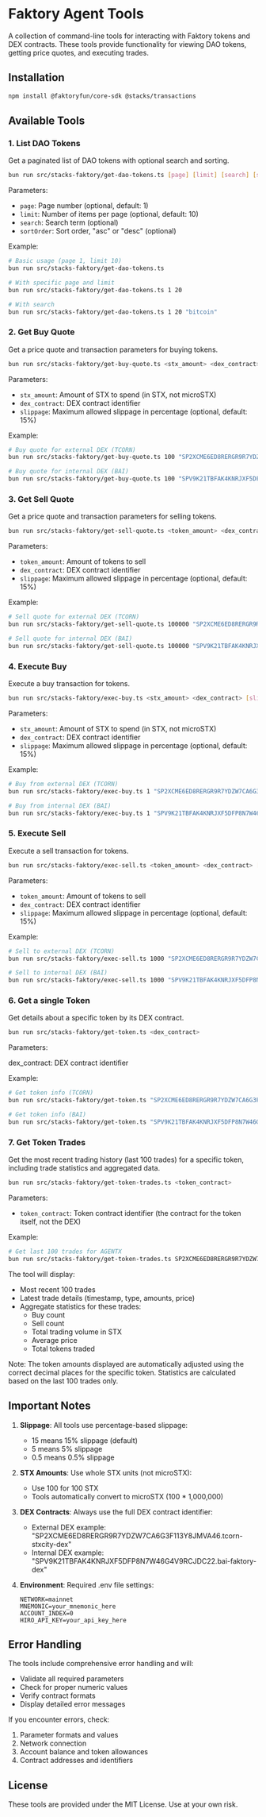 # Faktory Agent Tools

A collection of command-line tools for interacting with Faktory tokens and DEX contracts. These tools provide functionality for viewing DAO tokens, getting price quotes, and executing trades.

## Installation

```bash
npm install @faktoryfun/core-sdk @stacks/transactions
```

## Available Tools

### 1. List DAO Tokens

Get a paginated list of DAO tokens with optional search and sorting.

```bash
bun run src/stacks-faktory/get-dao-tokens.ts [page] [limit] [search] [sortOrder]
```

Parameters:

- `page`: Page number (optional, default: 1)
- `limit`: Number of items per page (optional, default: 10)
- `search`: Search term (optional)
- `sortOrder`: Sort order, "asc" or "desc" (optional)

Example:

```bash
# Basic usage (page 1, limit 10)
bun run src/stacks-faktory/get-dao-tokens.ts

# With specific page and limit
bun run src/stacks-faktory/get-dao-tokens.ts 1 20

# With search
bun run src/stacks-faktory/get-dao-tokens.ts 1 20 "bitcoin"
```

### 2. Get Buy Quote

Get a price quote and transaction parameters for buying tokens.

```bash
bun run src/stacks-faktory/get-buy-quote.ts <stx_amount> <dex_contract> [slippage]
```

Parameters:

- `stx_amount`: Amount of STX to spend (in STX, not microSTX)
- `dex_contract`: DEX contract identifier
- `slippage`: Maximum allowed slippage in percentage (optional, default: 15%)

Example:

```bash
# Buy quote for external DEX (TCORN)
bun run src/stacks-faktory/get-buy-quote.ts 100 "SP2XCME6ED8RERGR9R7YDZW7CA6G3F113Y8JMVA46.tcorn-stxcity-dex" 15

# Buy quote for internal DEX (BAI)
bun run src/stacks-faktory/get-buy-quote.ts 100 "SPV9K21TBFAK4KNRJXF5DFP8N7W46G4V9RCJDC22.bai-faktory-dex" 15
```

### 3. Get Sell Quote

Get a price quote and transaction parameters for selling tokens.

```bash
bun run src/stacks-faktory/get-sell-quote.ts <token_amount> <dex_contract> [slippage]
```

Parameters:

- `token_amount`: Amount of tokens to sell
- `dex_contract`: DEX contract identifier
- `slippage`: Maximum allowed slippage in percentage (optional, default: 15%)

Example:

```bash
# Sell quote for external DEX (TCORN)
bun run src/stacks-faktory/get-sell-quote.ts 100000 "SP2XCME6ED8RERGR9R7YDZW7CA6G3F113Y8JMVA46.tcorn-stxcity-dex" 15

# Sell quote for internal DEX (BAI)
bun run src/stacks-faktory/get-sell-quote.ts 100000 "SPV9K21TBFAK4KNRJXF5DFP8N7W46G4V9RCJDC22.bai-faktory-dex" 15
```

### 4. Execute Buy

Execute a buy transaction for tokens.

```bash
bun run src/stacks-faktory/exec-buy.ts <stx_amount> <dex_contract> [slippage]
```

Parameters:

- `stx_amount`: Amount of STX to spend (in STX, not microSTX)
- `dex_contract`: DEX contract identifier
- `slippage`: Maximum allowed slippage in percentage (optional, default: 15%)

Example:

```bash
# Buy from external DEX (TCORN)
bun run src/stacks-faktory/exec-buy.ts 1 "SP2XCME6ED8RERGR9R7YDZW7CA6G3F113Y8JMVA46.tcorn-stxcity-dex" 15

# Buy from internal DEX (BAI)
bun run src/stacks-faktory/exec-buy.ts 1 "SPV9K21TBFAK4KNRJXF5DFP8N7W46G4V9RCJDC22.bai-faktory-dex" 15
```

### 5. Execute Sell

Execute a sell transaction for tokens.

```bash
bun run src/stacks-faktory/exec-sell.ts <token_amount> <dex_contract> [slippage]
```

Parameters:

- `token_amount`: Amount of tokens to sell
- `dex_contract`: DEX contract identifier
- `slippage`: Maximum allowed slippage in percentage (optional, default: 15%)

Example:

```bash
# Sell to external DEX (TCORN)
bun run src/stacks-faktory/exec-sell.ts 1000 "SP2XCME6ED8RERGR9R7YDZW7CA6G3F113Y8JMVA46.tcorn-stxcity-dex" 15

# Sell to internal DEX (BAI)
bun run src/stacks-faktory/exec-sell.ts 1000 "SPV9K21TBFAK4KNRJXF5DFP8N7W46G4V9RCJDC22.bai-faktory-dex" 15
```

### 6. Get a single Token

Get details about a specific token by its DEX contract.

```bash
bun run src/stacks-faktory/get-token.ts <dex_contract>
```

Parameters:

dex_contract: DEX contract identifier

Example:

```bash
# Get token info (TCORN)
bun run src/stacks-faktory/get-token.ts "SP2XCME6ED8RERGR9R7YDZW7CA6G3F113Y8JMVA46.tcorn-stxcity-dex"

# Get token info (BAI)
bun run src/stacks-faktory/get-token.ts "SPV9K21TBFAK4KNRJXF5DFP8N7W46G4V9RCJDC22.bai-faktory-dex"
```

### 7. Get Token Trades

Get the most recent trading history (last 100 trades) for a specific token, including trade statistics and aggregated data.

```bash
bun run src/stacks-faktory/get-token-trades.ts <token_contract>
```

Parameters:

- `token_contract`: Token contract identifier (the contract for the token itself, not the DEX)

Example:

```bash
# Get last 100 trades for AGENTX
bun run src/stacks-faktory/get-token-trades.ts SP2XCME6ED8RERGR9R7YDZW7CA6G3F113Y8JMVA46.agentx-faktory
```

The tool will display:

- Most recent 100 trades
- Latest trade details (timestamp, type, amounts, price)
- Aggregate statistics for these trades:
  - Buy count
  - Sell count
  - Total trading volume in STX
  - Average price
  - Total tokens traded

Note: The token amounts displayed are automatically adjusted using the correct decimal places for the specific token. Statistics are calculated based on the last 100 trades only.

## Important Notes

1. **Slippage**: All tools use percentage-based slippage:

   - 15 means 15% slippage (default)
   - 5 means 5% slippage
   - 0.5 means 0.5% slippage

2. **STX Amounts**: Use whole STX units (not microSTX):

   - Use 100 for 100 STX
   - Tools automatically convert to microSTX (100 \* 1,000,000)

3. **DEX Contracts**: Always use the full DEX contract identifier:

   - External DEX example: "SP2XCME6ED8RERGR9R7YDZW7CA6G3F113Y8JMVA46.tcorn-stxcity-dex"
   - Internal DEX example: "SPV9K21TBFAK4KNRJXF5DFP8N7W46G4V9RCJDC22.bai-faktory-dex"

4. **Environment**: Required .env file settings:
   ```
   NETWORK=mainnet
   MNEMONIC=your_mnemonic_here
   ACCOUNT_INDEX=0
   HIRO_API_KEY=your_api_key_here
   ```

## Error Handling

The tools include comprehensive error handling and will:

- Validate all required parameters
- Check for proper numeric values
- Verify contract formats
- Display detailed error messages

If you encounter errors, check:

1. Parameter formats and values
2. Network connection
3. Account balance and token allowances
4. Contract addresses and identifiers

## License

These tools are provided under the MIT License. Use at your own risk.
